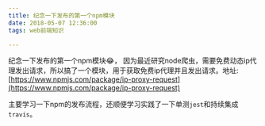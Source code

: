 ```yaml
---
title: 纪念一下发布的第一个npm模块
date: 2018-05-07 12:36:00
tags: web前端知识

---
```


纪念一下发布的第一个npm模块😂， 因为最近研究node爬虫，需要免费动态ip代理发出请求，所以搞了一个模块，用于获取免费ip代理并且发出请求。地址:[https://www.npmjs.com/package/ip-proxy-request](https://www.npmjs.com/package/ip-proxy-request)

主要学习一下npm的发布流程，还顺便学习实践了一下单测`jest`和持续集成`travis`。